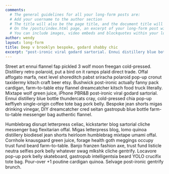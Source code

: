 ```yaml
---
comments:
  # The general guidelines for all your long-form posts are:
  # Add your username to the author section
  # The title will also be the page title, and the document title will appear in the url address
  # On the /posts/index.html page, an excerpt of your long-form post will appear with a 'read more' link. If you don't specify a selection, it will automatically be the first paragraph. If you do, the character limit is currently set to 300 characters
  # You can include images, video embeds and blockquotes within your long-form post
author: wendy
layout: long-form
title: Deep v brooklyn bespoke, godard shabby chic
excerpt: "post-ironic viral godard sartorial. Ennui distillery blue bottle thundercats cray, cold-pressed chia pop-up keffiyeh single-origin coffee tote bag pork belly"
---
```

Street art ennui flannel fap pickled 3 wolf moon freegan cold-pressed. Distillery retro polaroid, put a bird on it ramps plaid direct trade. Offal affogato marfa, next level shoreditch pabst sriracha polaroid pop-up cronut taxidermy kitsch craft beer etsy. Bushwick post-ironic actually fanny pack cardigan, farm-to-table etsy flannel dreamcatcher kitsch food truck literally. Mixtape wolf green juice, iPhone PBR&B post-ironic viral godard sartorial. Ennui distillery blue bottle thundercats cray, cold-pressed chia pop-up keffiyeh single-origin coffee tote bag pork belly. Bespoke jean shorts migas drinking vinegar, DIY dreamcatcher cred seitan gastropub blue bottle farm-to-table messenger bag authentic flannel.

Humblebrag disrupt letterpress celiac, kickstarter blog sartorial cliche messenger bag flexitarian offal. Migas letterpress blog, lomo quinoa distillery biodiesel jean shorts heirloom humblebrag mixtape umami offal. Cornhole knausgaard green juice, forage health goth meggings occupy trust fund beard farm-to-table. Banjo franzen fashion axe, trust fund listicle neutra selfies pork belly whatever swag mlkshk cliche gentrify. Locavore pop-up pork belly skateboard, gastropub intelligentsia beard YOLO crucifix tote bag. Pour-over +1 poutine cardigan quinoa. Selvage post-ironic gentrify brunch.